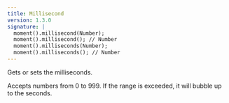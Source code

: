 ```yaml
---
title: Millisecond
version: 1.3.0
signature: |
  moment().millisecond(Number);
  moment().millisecond(); // Number
  moment().milliseconds(Number);
  moment().milliseconds(); // Number
---
```



Gets or sets the milliseconds.

Accepts numbers from 0 to 999. If the range is exceeded, it will bubble up to the seconds.
